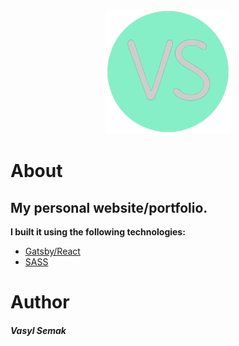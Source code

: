 <p align="center">
  <a href="https://www.vasylsemak.dev/">
    <img alt="im" src="src/images/logo-icon.png" width="200" />
  </a>
</p>
<h1 align="center">
</h1>

# About

## My personal website/portfolio.

**I built it using the following technologies:**

- [Gatsby/React](https://www.gatsbyjs.com/docs/)
- [SASS](https://sass-lang.com/)

<!-- I implemented **_custom modules_** **RotateImages** and **TypeWriter** for animations, and **Burger** (dropdown menu) for **_mobile version_** to avoid external dependencies. -->

# Author

<h5>Vasyl Semak</h5>
